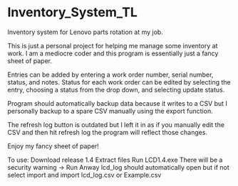 # Inventory_System_TL
Inventory system for Lenovo parts rotation at my job. 


This is just a personal project for helping me manage some inventory at work. I am a mediocre coder and this program is essentially just a fancy sheet of paper. 

Entries can be added by entering a work order number, serial number, status, and notes. 
Status for each work order can be edited by selecting the entry, choosing a status from the drop down, and selecting update status. 

Program should automatically backup data because it writes to a CSV but I personally backup to a spare CSV manually using the export function.

The refresh log button is outdated but I left it in as if you manually edit the CSV and then hit refresh log the program will reflect those changes.

Enjoy my fancy sheet of paper!


To use:
Download release 1.4
Extract files
Run LCD1.4.exe
There will be a security warning -> Run Anway
lcd_log should automatically open but if not select import and import lcd_log.csv or Example.csv
